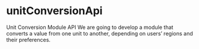 # unitConversionApi
Unit Conversion Module API
We are going to develop a module that converts a value from one unit to another,
depending on users’ regions and their preferences.
